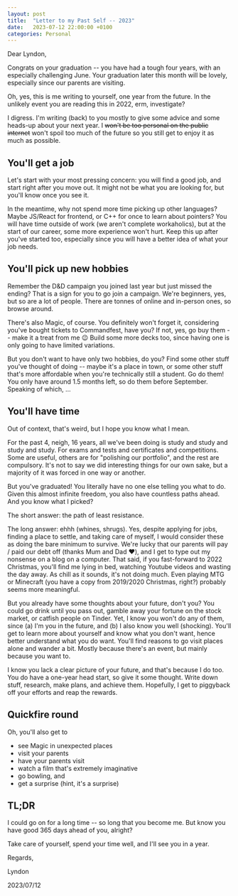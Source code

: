 ```yaml
---
layout: post
title:  "Letter to my Past Self -- 2023"
date:   2023-07-12 22:00:00 +0100
categories: Personal
---
```


Dear Lyndon,

Congrats on your graduation -- you have had a tough four years, with an especially challenging June. Your graduation later this month will be lovely, especially since our parents are visiting.

Oh, yes, this is me writing to yourself, one year from the future. In the unlikely event you are reading this in 2022, erm, investigate?

I digress. I'm writing (back) to you mostly to give some advice and some heads-up about your next year. I ~~won't be too personal on the public internet~~ won't spoil too much of the future so you still get to enjoy it as much as possible.

## You'll get a job

Let's start with your most pressing concern: you will find a good job, and start right after you move out. It might not be what you are looking for, but you'll know once you see it.

In the meantime, why not spend more time picking up other languages? Maybe JS/React for frontend, or C++ for once to learn about pointers? You will have time outside of work (we aren't complete workaholics), but at the start of our career, some more experience won't hurt. Keep this up after you've started too, especially since you will have a better idea of what your job needs.

## You'll pick up new hobbies

Remember the D&D campaign you joined last year but just missed the ending? That is a sign for you to go join a campaign. We're beginners, yes, but so are a lot of people. There are tonnes of online and in-person ones, so browse around.

There's also Magic, of course. You definitely won't forget it, considering you've bought tickets to Commandfest, have you? If not, yes, go buy them -- make it a treat from me :wink: Build some more decks too, since having one is only going to have limited variations. <!-- And you can't play proxies at official events :sad: -->

But you don't want to have only two hobbies, do you? Find some other stuff you've thought of doing -- maybe it's a place in town, or some other stuff that's more affordable when you're technically still a student. Go do them! You only have around 1.5 months left, so do them before September. Speaking of which, ...

## You'll have time

Out of context, that's weird, but I hope you know what I mean.

For the past 4, neigh, 16 years, all we've been doing is study and study and study and study. For exams and tests and certificates and competitions. Some are useful, others are for "polishing our portfolio", and the rest are compulsory. It's not to say we did interesting things for our own sake, but a majority of it was forced in one way or another.

But you've graduated! You literally have no one else telling you what to do. Given this almost infinite freedom, you also have countless paths ahead. And you know what I picked?

The short answer: the path of least resistance.

The long answer: ehhh (whines, shrugs). Yes, despite applying for jobs, finding a place to settle, and taking care of myself, I would consider these as doing the bare minimum to survive. We're lucky that our parents will pay / paid our debt off (thanks Mum and Dad :heart:), and I get to type out my nonsense on a blog on a computer. That said, if you fast-forward to 2022 Christmas, you'll find me lying in bed, watching Youtube videos and wasting the day away. As chill as it sounds, it's not doing much. Even playing MTG or Minecraft (you have a copy from 2019/2020 Christmas, right?) probably seems more meaningful.

But you already have some thoughts about your future, don't you? You could go drink until you pass out, gamble away your fortune on the stock market, or catfish people on Tinder. Yet, I know you won't do any of them, since (a) I'm you in the future, and (b) I also know you well (shocking). You'll get to learn more about yourself and know what you don't want, hence better understand what you do want. You'll find reasons to go visit places alone and wander a bit. Mostly because there's an event, but mainly because you want to.

I know you lack a clear picture of your future, and that's because I do too. You do have a one-year head start, so give it some thought. Write down stuff, research, make plans, and achieve them. Hopefully, I get to piggyback off your efforts and reap the rewards.

## Quickfire round

Oh, you'll also get to

-   see Magic in unexpected places
-   visit your parents
-   have your parents visit
-   watch a film that's extremely imaginative
-   go bowling, and
-   get a surprise (hint, it's a surprise)

## TL;DR

I could go on for a long time -- so long that you become me. But know you have good 365 days ahead of you, alright?

Take care of yourself, spend your time well, and I'll see you in a year.

Regards,

Lyndon

2023/07/12
